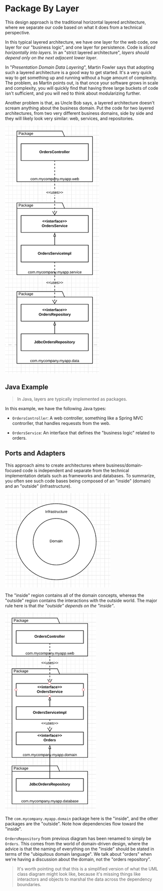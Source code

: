 # Package By Layer

This design approach is the traditional horizontal layered architecture, where we separate our code based on what it does from a technical perspective.

In this typical layered architecture, we have one layer for the web code, one layer for our "business logic", and one layer for persistence. Code is *sliced horizontally into layers*. In an "strict layered architecture", *layers should depend only on the next adjacent lower layer*.

In "*Presentation Domain Data Layering*", Martin Fowler says that adopting such a layered architecture is a good way to get started. It's a very quick way to get something up and running without a huge amount of complexity. The problem, as Martin points out, is that once your software grows in scale and complexity, you will quickly find that having three large buckets of code isn't sufficient, and you will ned to think about modularizing further.

Another problem is that, as Uncle Bob says, a layered architecture doesn't scream anything about the business domain. Put the code for two layered architectures, from two very different business domains, side by side and they will likely look very similar: web, services, and repositories.

![](2021-05-29-12-41-19.png)

## Java Example

> In Java, layers are typically implemented as packages.

In this example, we have the following Java types:

* `OrdersController`: A web controller, something like a Spring MVC controrller, that handles requessts from the web.

* `OrdersService`: An interface that defines the "business logic" related to orders.

## Ports and Adapters

This approach aims to create architectures where business/domain-focused code is independent and separate from the technical implementation details such as frameworks and databases. To summarize, you often see such code bases being composed of an "inside" (domain) and an "outside" (infrastructure).

![](2021-05-29-15-24-56.png)

The "inside" region contains all of the domain concepts, whereas the "outside" region contains the interactions with the outside world. The major rule here is that *the "outside" depends on the "inside"*.

![](2021-05-29-15-36-26.png)

The `com.mycompany.myapp.domain` package here is the "inside", and the other packages are the "outside". Note how dependencies flow toward the "inside".

`OrdersRepository` from previous diagram has been renamed to simply be `Orders`. This comes from the world of domain-driven design, where the advice is that the naming of everything on the "inside" should be stated in terms of the "ubiquitous domain language". We talk about "orders" when we're having a discussion about the domain, not the "orders repository".

> It's worth pointing out that this is a simplified version of what the UML class diagram might look like, because it's missing things like interactors and objects to marshal the data across the dependency boundaries.

